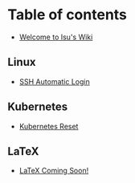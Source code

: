 # Table of contents

* [Welcome to Isu's Wiki](README.md)

## Linux

* [SSH Automatic Login](linux/ssh-automatic-login.md)

## Kubernetes

* [Kubernetes Reset](kubernetes/kubernetes-reset.md)

## LaTeX

* [LaTeX Coming Soon!](latex/latex-coming-soon.md)
